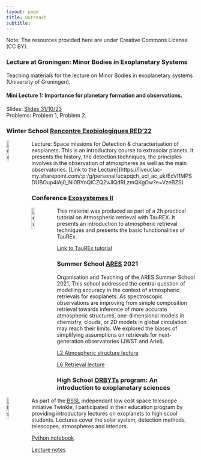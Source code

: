 ```yaml
---
layout: page
title: Outreach
subtitle: 
---
```


Note: The resources provided here are under Creative Commons License (CC BY). 

### Lecture at Groningen: Minor Bodies in Exoplanetary Systems
Teaching materials for the lecture on Minor Bodies in exoplanetary systems (University of Groningen).

#### Mini Lecture 1: Importance for planetary formation and observations.       <br />
Slides: [Slides 31/10/23](https://liveuclac-my.sharepoint.com/:p:/g/personal/ucapqch_ucl_ac_uk/EYEp-gb9AitFmO1fwf5CcSIB2_naj1YCIsgPs7zJJ2bnxQ?e=4maJ3b)       <br />
Problems: Problem 1, Problem 2.

### Winter School [Rencontre Exobiologiques RED’22](http://www.exobiologie.fr/red/index.php/en/red16-astrobiology-course/)
<img src="https://quentchangeat.github.io/img/red.png" alt="red" width="12%" height="12%" align="left" style="float:left; padding-right:4px">
Lecture: Space missions for Detection & characterisation of exoplanets.
This is an introductory course to extrasolar planets. It presents the history, the detection techniques, the principles involves in the observation of atmospheres as well as the main observatories.
[Link to the Lecture](https://liveuclac-my.sharepoint.com/:p:/g/personal/ucapqch_ucl_ac_uk/EcVI1MPSDUBOup4iAj0_NI0BYoQICZQ2vJlQdRLzmQKgOw?e=VzeBZS)


### Conference [Exosystemes II](https://exosystemes2.sciencesconf.org/)
<img src="https://quentchangeat.github.io/img/exosystemes.png" alt="exosystems" width="12%" height="12%" align="left" style="float:left; padding-right:4px">
This material was produced as part of a 2h practical tutorial on Atmospheric retrieval with TauREX. It presents an introduction to atmospheric retrieval techniques and presents the basic functionalities of TauREx.

[Link to TauREx tutorial](https://liveuclac-my.sharepoint.com/:f:/g/personal/ucapqch_ucl_ac_uk/EuwHMBWvw7NEhC6bw32W-ZABZNuRGYjTVfSpdORDidvvYQ?e=5yhB4V)

### Summer School [ARES](http://www.iap.fr/useriap/beaulieu/ARIEL/ARIEL-School2021-index.html) 2021

Organisation and Teaching of the ARES Summer School 2021. This school addressed the central question of modelling accuracy in the context of atmospheric retrievals for exoplanets. As spectroscopic observations are improving from simple composition retrieval towards inference of more accurate atmospheric structures, one-dimensional models in chemistry, clouds, or 2D models in global circulation may reach their limits. We explored the biases of simplifying assumptions on retrievals for next-generation observatories (JWST and Ariel).

[L2 Atmospheric structure lecture](https://liveuclac-my.sharepoint.com/:p:/g/personal/ucapqch_ucl_ac_uk/Ea860jjAmnREtR_NDDYYK8cBFcKDvEoE5bbNvZierFycAA?e=dIVAbY)

[L6 Retrieval lecture](https://liveuclac-my.sharepoint.com/:p:/g/personal/ucapqch_ucl_ac_uk/EQFaXvD9j3pCir9cY5_eNGYB-I9B_6MadxGkSPPnEy8d8A?e=DtnJFZ)




### High School [ORBYTs](http://www.twinkle-spacemission.co.uk/orbyts/) program: An introduction to exoplanetary sciences
<img src="https://quentchangeat.github.io/img/bssl.png" alt="bssl" width="12%" height="12%" align="left" style="float:left; padding-right:4px">

As part of the [BSSL](https://www.twinkle-spacemission.co.uk/about/) independant low cost space telescope initiative Twinkle, I participated in their education program by providing introductory lectures on exoplanets to high scool students. Lectures cover the solar system, detection methods, telescopes, atmospheres and interiors. 

[Python notebook](https://colab.research.google.com/drive/1dKtBacFXF8ahjZWxPA4ineJ0E8D7uU8j?fbclid=IwAR0vISBscAObo_OLWlddxSt3fLFbGftBbV6wKQRo7C4sC7MOFT3XXwsunrY)

[Lecture notes](https://liveuclac-my.sharepoint.com/:f:/g/personal/ucapqch_ucl_ac_uk/EgDOXABg22VDlDgFrhmss7YB6TM87CLZblsAZaTJEeRHkw)

